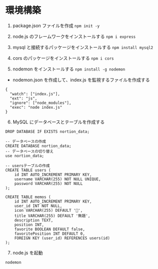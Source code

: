 # 環境構築

1. package.json ファイルを作成
   `npm init -y`

2. node.js のフレームワークをインストールする
   `npm i express`

3. mysql と接続するパッケージをインストールする
   `npm install mysql2`

4. cors のパッケージをインストールする
   `npm i cors`

5. nodemon をインストールする
   `npm install -g nodemon`

- nodemon.json を作成して、index.js を監視するファイルを作成する

```
{
  "watch": ["index.js"],
  "ext": "js",
  "ignore": ["node_modules"],
  "exec": "node index.js"
}
```

6. MySQL にデータベースとテーブルを作成する

```
DROP DATABASE IF EXISTS nortion_data;

-- データベースの作成
CREATE DATABASE nortion_data;
-- データベースの切り替え
use nortion_data;

-- usersテーブルの作成
CREATE TABLE users (
    id INT AUTO_INCREMENT PRIMARY KEY,
    username VARCHAR(255) NOT NULL UNIQUE,
    password VARCHAR(255) NOT NULL
);

CREATE TABLE memos (
    id INT AUTO_INCREMENT PRIMARY KEY,
    user_id INT NOT NULL,
    icon VARCHAR(255) DEFAULT '📝',
    title VARCHAR(255) DEFAULT '無題',
    description TEXT,
    position INT,
    favorite BOOLEAN DEFAULT false,
    favoritePosition INT DEFAULT 0,
    FOREIGN KEY (user_id) REFERENCES users(id)
);
```

7. node.js を起動

```
nodemon
```
